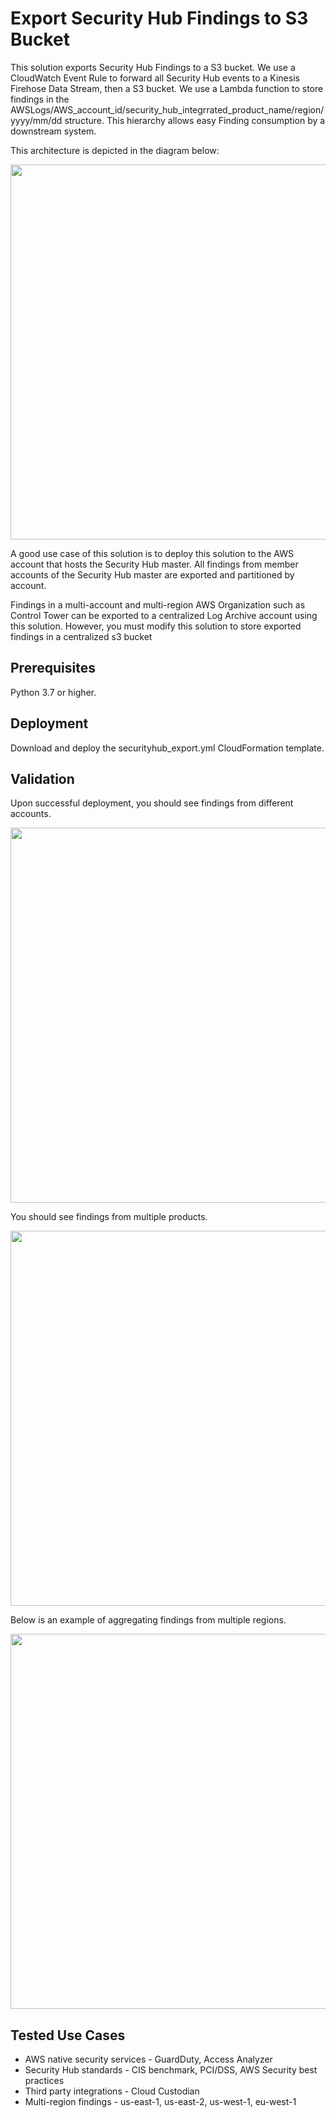 # Export Security Hub Findings to S3 Bucket

This solution exports Security Hub Findings to a S3 bucket.  We use a CloudWatch Event Rule to forward all Security Hub events to a Kinesis Firehose Data Stream, then a S3 bucket.  We use a Lambda function to store findings in the AWSLogs/AWS_account_id/security_hub_integrrated_product_name/region/yyyy/mm/dd structure.  This hierarchy allows easy Finding consumption by a downstream system.

This architecture is depicted in the diagram below:

<img src="docs/images/Architecture_750.png" width="600"/>

A good use case of this solution is to deploy this solution to the AWS account that hosts the Security Hub master.  All findings from member accounts of the Security Hub master are exported and partitioned by account. 

Findings in a multi-account and multi-region AWS Organization such as Control Tower can be exported to a centralized Log Archive account using this solution.  However, you must modify this solution to store exported findings in a centralized s3 bucket

## Prerequisites

Python 3.7 or higher.

## Deployment
Download and deploy the securityhub_export.yml CloudFormation template.

## Validation
Upon successful deployment, you should see findings from different accounts.

<img src="docs/images/Accounts_750.png" width="600">

You should see findings from multiple products.

<img src="docs/images/Products_750.png" width="600">

Below is an example of aggregating findings from multiple regions.

<img src="docs/images/Regions_750.png" width="600"/>

## Tested Use Cases
- AWS native security services - GuardDuty, Access Analyzer
- Security Hub standards - CIS benchmark, PCI/DSS, AWS Security best practices
- Third party integrations - Cloud Custodian
- Multi-region findings - us-east-1, us-east-2, us-west-1, eu-west-1
